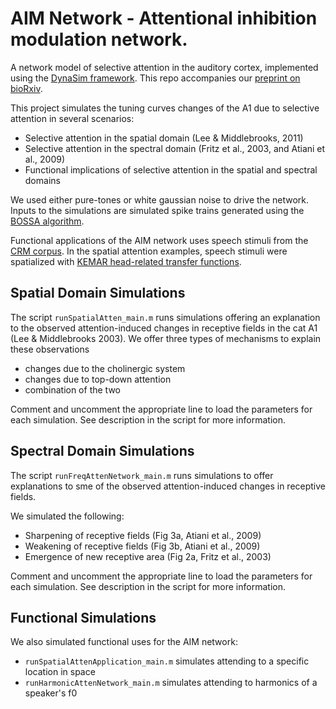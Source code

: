 # AIM Network - Attentional inhibition modulation network.
A network model of selective attention in the auditory cortex, implemented using the [DynaSim framework](https://github.com/DynaSim/DynaSim).
This repo accompanies our [preprint on bioRxiv](https://www.biorxiv.org/content/10.1101/2020.12.10.419762v1.abstract).

This project simulates the tuning curves changes of the A1 due to selective attention in several scenarios:
* Selective attention in the spatial domain (Lee & Middlebrooks, 2011)
* Selective attention in the spectral domain (Fritz et al., 2003, and Atiani et al., 2009)
* Functional implications of selective attention in the spatial and spectral domains

We used either pure-tones or white gaussian noise to drive the network. Inputs to the simulations are simulated spike trains generated using the [BOSSA algorithm](https://github.com/kfchou/BOSSA).

Functional applications of the AIM network uses speech stimuli from the [CRM corpus](https://github.com/LABSN/expyfun-data/tree/master/crm). In the spatial attention examples, speech stimuli were spatialized with [KEMAR head-related transfer functions](https://github.com/kfchou/BOSSA/tree/master/HRTF_40k).

## Spatial Domain Simulations
The script `runSpatialAtten_main.m` runs simulations offering an explanation to the observed attention-induced changes in receptive fields in the cat A1 (Lee & Middlebrooks 2003).
We offer three types of mechanisms to explain these observations
* changes due to the cholinergic system
* changes due to top-down attention
* combination of the two

Comment and uncomment the appropriate line to load the parameters for each simulation.
See description in the script for more information.

## Spectral Domain Simulations
The script `runFreqAttenNetwork_main.m` runs simulations to offer explanations to sme of the observed attention-induced changes in receptive fields.

We simulated the following:
* Sharpening of receptive fields (Fig 3a, Atiani et al., 2009)
* Weakening of receptive fields (Fig 3b, Atiani et al., 2009)
* Emergence of new receptive area (Fig 2a, Fritz et al., 2003)

Comment and uncomment the appropriate line to load the parameters for each simulation.
See description in the script for more information.

## Functional Simulations
We also simulated functional uses for the AIM network:
* `runSpatialAttenApplication_main.m` simulates attending to a specific location in space
* `runHarmonicAttenNetwork_main.m` simulates attending to harmonics of a speaker's f0
